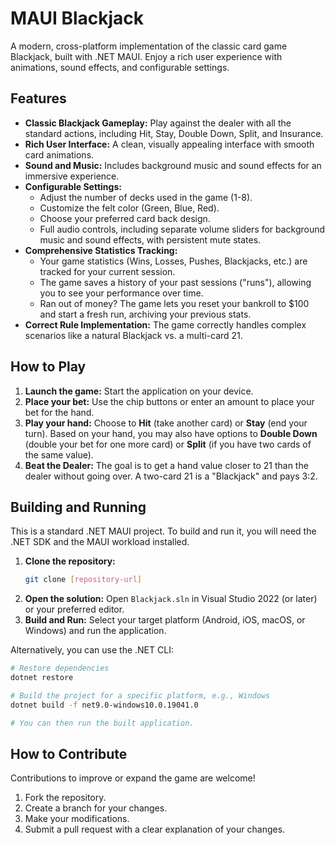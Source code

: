# MAUI Blackjack

A modern, cross-platform implementation of the classic card game Blackjack, built with .NET MAUI. Enjoy a rich user experience with animations, sound effects, and configurable settings.

## Features

-   **Classic Blackjack Gameplay:** Play against the dealer with all the standard actions, including Hit, Stay, Double Down, Split, and Insurance.
-   **Rich User Interface:** A clean, visually appealing interface with smooth card animations.
-   **Sound and Music:** Includes background music and sound effects for an immersive experience.
-   **Configurable Settings:**
    -   Adjust the number of decks used in the game (1-8).
    -   Customize the felt color (Green, Blue, Red).
    -   Choose your preferred card back design.
    -   Full audio controls, including separate volume sliders for background music and sound effects, with persistent mute states.
-   **Comprehensive Statistics Tracking:**
    -   Your game statistics (Wins, Losses, Pushes, Blackjacks, etc.) are tracked for your current session.
    -   The game saves a history of your past sessions ("runs"), allowing you to see your performance over time.
    -   Ran out of money? The game lets you reset your bankroll to $100 and start a fresh run, archiving your previous stats.
-   **Correct Rule Implementation:** The game correctly handles complex scenarios like a natural Blackjack vs. a multi-card 21.

## How to Play

1.  **Launch the game:** Start the application on your device.
2.  **Place your bet:** Use the chip buttons or enter an amount to place your bet for the hand.
3.  **Play your hand:** Choose to **Hit** (take another card) or **Stay** (end your turn). Based on your hand, you may also have options to **Double Down** (double your bet for one more card) or **Split** (if you have two cards of the same value).
4.  **Beat the Dealer:** The goal is to get a hand value closer to 21 than the dealer without going over. A two-card 21 is a "Blackjack" and pays 3:2.

## Building and Running

This is a standard .NET MAUI project. To build and run it, you will need the .NET SDK and the MAUI workload installed.

1.  **Clone the repository:**
    ```bash
    git clone [repository-url]
    ```
2.  **Open the solution:** Open `Blackjack.sln` in Visual Studio 2022 (or later) or your preferred editor.
3.  **Build and Run:** Select your target platform (Android, iOS, macOS, or Windows) and run the application.

Alternatively, you can use the .NET CLI:

```bash
# Restore dependencies
dotnet restore

# Build the project for a specific platform, e.g., Windows
dotnet build -f net9.0-windows10.0.19041.0

# You can then run the built application.
```

## How to Contribute

Contributions to improve or expand the game are welcome!

1.  Fork the repository.
2.  Create a branch for your changes.
3.  Make your modifications.
4.  Submit a pull request with a clear explanation of your changes.